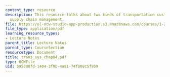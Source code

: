 ```yaml
---
content_type: resource
description: This resource talks about two kinds of transportation customers, and
  supply chain management.
file: https://ol-ocw-studio-app-production.s3.amazonaws.com/courses/1-221j-transportation-systems-fall-2004/595308fd14043f8b4a8174f808c5f959_trans_sys_chap04.pdf
file_type: application/pdf
learning_resource_types:
- Lecture Notes
parent_title: Lecture Notes
parent_type: CourseSection
resourcetype: Document
title: trans_sys_chap04.pdf
type: OCWFile
uid: 595308fd-1404-3f8b-4a81-74f808c5f959
---
```

